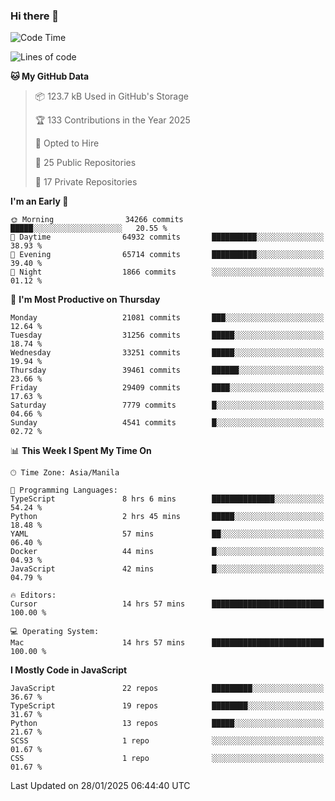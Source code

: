 ### Hi there 👋

<!--START_SECTION:waka-->
![Code Time](http://img.shields.io/badge/Code%20Time-1%2C418%20hrs%2057%20mins-blue)

![Lines of code](https://img.shields.io/badge/From%20Hello%20World%20I%27ve%20Written-63.9%20million%20lines%20of%20code-blue)

**🐱 My GitHub Data** 

> 📦 123.7 kB Used in GitHub's Storage 
 > 
> 🏆 133 Contributions in the Year 2025
 > 
> 💼 Opted to Hire
 > 
> 📜 25 Public Repositories 
 > 
> 🔑 17 Private Repositories 
 > 
**I'm an Early 🐤** 

```text
🌞 Morning                34266 commits       █████░░░░░░░░░░░░░░░░░░░░   20.55 % 
🌆 Daytime                64932 commits       ██████████░░░░░░░░░░░░░░░   38.93 % 
🌃 Evening                65714 commits       ██████████░░░░░░░░░░░░░░░   39.40 % 
🌙 Night                  1866 commits        ░░░░░░░░░░░░░░░░░░░░░░░░░   01.12 % 
```
📅 **I'm Most Productive on Thursday** 

```text
Monday                   21081 commits       ███░░░░░░░░░░░░░░░░░░░░░░   12.64 % 
Tuesday                  31256 commits       █████░░░░░░░░░░░░░░░░░░░░   18.74 % 
Wednesday                33251 commits       █████░░░░░░░░░░░░░░░░░░░░   19.94 % 
Thursday                 39461 commits       ██████░░░░░░░░░░░░░░░░░░░   23.66 % 
Friday                   29409 commits       ████░░░░░░░░░░░░░░░░░░░░░   17.63 % 
Saturday                 7779 commits        █░░░░░░░░░░░░░░░░░░░░░░░░   04.66 % 
Sunday                   4541 commits        █░░░░░░░░░░░░░░░░░░░░░░░░   02.72 % 
```


📊 **This Week I Spent My Time On** 

```text
🕑︎ Time Zone: Asia/Manila

💬 Programming Languages: 
TypeScript               8 hrs 6 mins        ██████████████░░░░░░░░░░░   54.24 % 
Python                   2 hrs 45 mins       █████░░░░░░░░░░░░░░░░░░░░   18.48 % 
YAML                     57 mins             ██░░░░░░░░░░░░░░░░░░░░░░░   06.40 % 
Docker                   44 mins             █░░░░░░░░░░░░░░░░░░░░░░░░   04.93 % 
JavaScript               42 mins             █░░░░░░░░░░░░░░░░░░░░░░░░   04.79 % 

🔥 Editors: 
Cursor                   14 hrs 57 mins      █████████████████████████   100.00 % 

💻 Operating System: 
Mac                      14 hrs 57 mins      █████████████████████████   100.00 % 
```

**I Mostly Code in JavaScript** 

```text
JavaScript               22 repos            █████████░░░░░░░░░░░░░░░░   36.67 % 
TypeScript               19 repos            ████████░░░░░░░░░░░░░░░░░   31.67 % 
Python                   13 repos            █████░░░░░░░░░░░░░░░░░░░░   21.67 % 
SCSS                     1 repo              ░░░░░░░░░░░░░░░░░░░░░░░░░   01.67 % 
CSS                      1 repo              ░░░░░░░░░░░░░░░░░░░░░░░░░   01.67 % 
```




 Last Updated on 28/01/2025 06:44:40 UTC
<!--END_SECTION:waka-->
